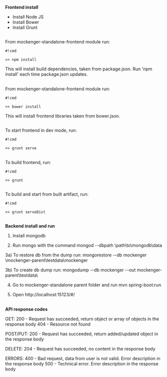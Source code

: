 **Frontend install**

* Install Node JS
* Install Bower
* Install Grunt

##
From mockenger-standalone-frontend module run:

```
#!cmd

>> npm install
```
This will install build dependencies, taken from package.json. Run 'npm install' each time package.json updates.

##
From mockenger-standalone-frontend module run:

```
#!cmd

>> bower install
```
This will install frontend libraries taken from bower.json.

##
To start frontend in dev mode, run:

```
#!cmd

>> grunt serve
```

##
To build frontend, run:

```
#!cmd

>> grunt
```

##
To build and start from built artifact, run:

```
#!cmd

>> grunt serveDist
```

##
##
**Backend install and run**

1) Install mongodb

2) Run mongo with the command
mongod --dbpath \path\to\mongodb\data

3a) To restore db from the dump run:
mongorestore --db mockenger \mockenger-parent\testdata\mockenger

3b) To create db dump run:
mongodump --db mockenger --out mockenger-parent\testdata\

4) Go to mockenger-standalone parent folder and run
mvn spring-boot:run

5) Open http://localhost:15123/#/

##
##
**API response codes**

GET: 200 - Request has succeeded, return object or array of objects in the response body 404 - Resource not found

POST/PUT: 200 - Request has succeeded, return added/updated object in the response body

DELETE: 204 - Request has succeeded, no content in the response body

ERRORS:
400 - Bad request, data from user is not valid. Error description in the response body
500 - Technical error. Error description in the response body